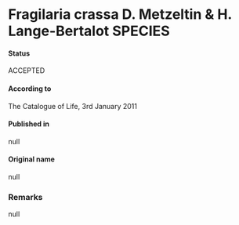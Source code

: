 Fragilaria crassa D. Metzeltin & H. Lange-Bertalot SPECIES
=======

#### Status
ACCEPTED

#### According to
The Catalogue of Life, 3rd January 2011

#### Published in
null

#### Original name
null

### Remarks
null
